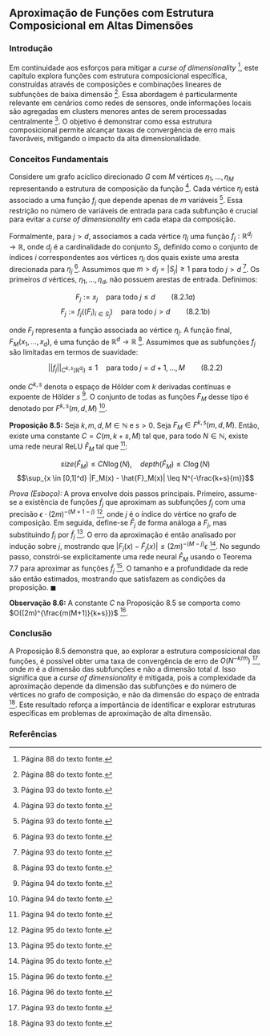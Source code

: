 ## Aproximação de Funções com Estrutura Composicional em Altas Dimensões

### Introdução
Em continuidade aos esforços para mitigar a *curse of dimensionality* [^1], este capítulo explora funções com estrutura composicional específica, construídas através de composições e combinações lineares de subfunções de baixa dimensão [^1]. Essa abordagem é particularmente relevante em cenários como redes de sensores, onde informações locais são agregadas em clusters menores antes de serem processadas centralmente [^6]. O objetivo é demonstrar como essa estrutura composicional permite alcançar taxas de convergência de erro mais favoráveis, mitigando o impacto da alta dimensionalidade.

### Conceitos Fundamentais

Considere um grafo acíclico direcionado $G$ com $M$ vértices $\eta_1, ..., \eta_M$ representando a estrutura de composição da função [^6]. Cada vértice $\eta_j$ está associado a uma função $f_j$ que depende apenas de $m$ variáveis [^6]. Essa restrição no número de variáveis de entrada para cada subfunção é crucial para evitar a *curse of dimensionality* em cada etapa da composição.

Formalmente, para $j > d$, associamos a cada vértice $\eta_j$ uma função $f_j : \mathbb{R}^{d_j} \rightarrow \mathbb{R}$, onde $d_j$ é a cardinalidade do conjunto $S_j$, definido como o conjunto de índices $i$ correspondentes aos vértices $\eta_i$ dos quais existe uma aresta direcionada para $\eta_j$ [^6]. Assumimos que $m > d_j = |S_j| \geq 1$ para todo $j > d$ [^6]. Os primeiros $d$ vértices, $\eta_1, ..., \eta_d$, não possuem arestas de entrada. Definimos:

$$F_j := x_j \quad \text{para todo } j \leq d \qquad (8.2.1a)$$
$$F_j := f_j((F_i)_{i \in S_j}) \quad \text{para todo } j > d \qquad (8.2.1b)$$

onde $F_j$ representa a função associada ao vértice $\eta_j$. A função final, $F_M(x_1, ..., x_d)$, é uma função de $\mathbb{R}^d \rightarrow \mathbb{R}$ [^6]. Assumimos que as subfunções $f_j$ são limitadas em termos de suavidade:

$$||f_j||_{C^{k,s}(\mathbb{R}^{d_j})} \leq 1 \quad \text{para todo } j = d+1, ..., M \qquad (8.2.2)$$

onde $C^{k,s}$ denota o espaço de Hölder com $k$ derivadas contínuas e expoente de Hölder $s$ [^7]. O conjunto de todas as funções $F_M$ desse tipo é denotado por $F^{k,s}(m, d, M)$ [^7].

**Proposição 8.5:** Seja $k, m, d, M \in \mathbb{N}$ e $s > 0$. Seja $F_M \in F^{k,s}(m, d, M)$. Então, existe uma constante $C = C(m, k+s, M)$ tal que, para todo $N \in \mathbb{N}$, existe uma rede neural ReLU $\hat{F}_M$ tal que [^7]:

$$size(\hat{F}_M) \leq CN \log(N), \quad depth(\hat{F}_M) \leq C \log(N)$$
$$\sup_{x \in [0,1]^d} |F_M(x) - \hat{F}_M(x)| \leq N^{-\frac{k+s}{m}}$$

*Prova (Esboço):* A prova envolve dois passos principais. Primeiro, assume-se a existência de funções $\tilde{f}_j$ que aproximam as subfunções $f_j$ com uma precisão $\epsilon \cdot (2m)^{-(M+1-j)}$ [^8], onde $j$ é o índice do vértice no grafo de composição. Em seguida, define-se $\hat{F}_j$ de forma análoga a $F_j$, mas substituindo $f_j$ por $\tilde{f}_j$ [^8]. O erro da aproximação é então analisado por indução sobre $j$, mostrando que $|F_j(x) - \hat{F}_j(x)| \leq (2m)^{-(M-j)}\epsilon$ [^8]. No segundo passo, constrói-se explicitamente uma rede neural $\hat{F}_M$ usando o Teorema 7.7 para aproximar as funções $\tilde{f}_j$ [^9]. O tamanho e a profundidade da rede são então estimados, mostrando que satisfazem as condições da proposição. $\blacksquare$

**Observação 8.6:** A constante $C$ na Proposição 8.5 se comporta como $O((2m)^{\frac{m(M+1)}{k+s}})$ [^9].

### Conclusão
A Proposição 8.5 demonstra que, ao explorar a estrutura composicional das funções, é possível obter uma taxa de convergência de erro de $O(N^{-k/m})$ [^6], onde $m$ é a dimensão das subfunções e não a dimensão total $d$. Isso significa que a *curse of dimensionality* é mitigada, pois a complexidade da aproximação depende da dimensão das subfunções e do número de vértices no grafo de composição, e não da dimensão do espaço de entrada [^6]. Este resultado reforça a importância de identificar e explorar estruturas específicas em problemas de aproximação de alta dimensão.

### Referências
[^1]: Página 88 do texto fonte.
[^6]: Página 93 do texto fonte.
[^7]: Página 94 do texto fonte.
[^8]: Página 95 do texto fonte.
[^9]: Página 96 do texto fonte.
<!-- END -->
